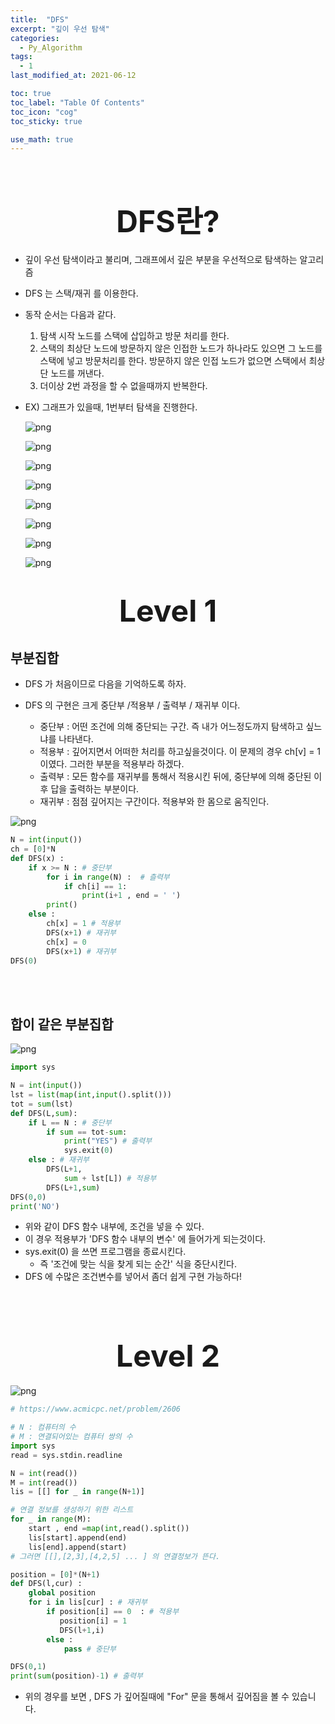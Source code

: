 ```yaml
---
title:  "DFS"
excerpt: "깊이 우선 탐색"
categories:
  - Py_Algorithm
tags:
  - 1
last_modified_at: 2021-06-12

toc: true
toc_label: "Table Of Contents"
toc_icon: "cog"
toc_sticky: true

use_math: true
---
```


<br>

# <center><font size="15">DFS란?</font></center>

- 깊이 우선 탐색이라고 불리며, 그래프에서 깊은 부분을 우선적으로 탐색하는 알고리즘

- DFS 는  스택/재귀 를 이용한다.

- 동작 순서는 다음과 같다.

  1. 탐색 시작 노드를 스택에 삽입하고 방문 처리를 한다.
  2. 스택의 최상단 노드에 방문하지 않은 인접한 노드가 하나라도 있으면 그 노드를 스택에 넣고 방문처리를 한다. 방문하지 않은 인접 노드가 없으면 스택에서 최상단 노드를 꺼낸다.
  3. 더이상 2번 과정을 할 수 없을때까지 반복한다.

- EX) 그래프가 있을때, 1번부터 탐색을 진행한다. 

  ![png](/assets/images/{Py_Basic}/2_1.JPG)

  ![png](/assets/images/{Py_Basic}/2_2.JPG)

  ![png](/assets/images/{Py_Basic}/2_3.JPG)

  ![png](/assets/images/{Py_Basic}/2_4.JPG)

  ![png](/assets/images/{Py_Basic}/2_5.JPG)

  ![png](/assets/images/{Py_Basic}/2_6.JPG)

  ![png](/assets/images/{Py_Basic}/2_7.JPG)

  ![png](/assets/images/{Py_Basic}/2_8.JPG)



# <center><font size="15">Level 1</font></center>

## 부분집합

- DFS 가 처음이므로 다음을 기억하도록 하자.

- DFS 의 구현은 크게 중단부 /적용부 / 출력부 / 재귀부 이다.
  - 중단부 : 어떤 조건에 의해 중단되는 구간. 즉 내가 어느정도까지 탐색하고 싶느냐를 나타낸다.
  - 적용부 : 깊어지면서 어떠한 처리를 하고싶을것이다. 이 문제의 경우 ch[v] = 1 이였다. 그러한 부분을 적용부라 하겠다.
  - 출력부 : 모든 함수를 재귀부를 통해서 적용시킨 뒤에, 중단부에 의해 중단된 이후 답을 출력하는 부분이다. 
  - 재귀부 : 점점 깊어지는 구간이다. 적용부와 한 몸으로 움직인다.

![png](/assets/images/Py_Algorithm/5_1.png)

```python
N = int(input())
ch = [0]*N
def DFS(x) :
    if x >= N : # 중단부
        for i in range(N) :  # 츨력부
            if ch[i] == 1:
                print(i+1 , end = ' ')
        print()
    else :
        ch[x] = 1 # 적용부
        DFS(x+1) # 재귀부
        ch[x] = 0 
        DFS(x+1) # 재귀부
DFS(0)
```

<br>

<br>

## 합이 같은 부분집합

![png](/assets/images/Py_Algorithm/5_2.png)

```python
import sys

N = int(input())
lst = list(map(int,input().split()))
tot = sum(lst)
def DFS(L,sum):
    if L == N : # 중단부 
        if sum == tot-sum:
            print("YES") # 출력부
            sys.exit(0) 
    else : # 재귀부
        DFS(L+1,
            sum + lst[L]) # 적용부 
        DFS(L+1,sum) 
DFS(0,0)
print('NO')
```

- 위와 같이 DFS 함수 내부에, 조건을 넣을 수 있다. 
- 이 경우 적용부가 'DFS 함수 내부의 변수' 에 들어가게 되는것이다.
- sys.exit(0) 을 쓰면 프로그램을 종료시킨다. 
  - 즉 '조건에 맞는 식을 찾게 되는 순간' 식을 중단시킨다.
- DFS 에 수많은 조건변수를 넣어서 좀더 쉽게 구현 가능하다!

<br>

<br>

# <center><font size="15"> Level 2 </font></center>

![png](/assets/images/Py_Algorithm/5_3.png)

```python
# https://www.acmicpc.net/problem/2606

# N : 컴퓨터의 수
# M : 연결되어있는 컴퓨터 쌍의 수
import sys
read = sys.stdin.readline

N = int(read())
M = int(read())
lis = [[] for _ in range(N+1)]

# 연결 정보를 생성하기 위한 리스트
for _ in range(M):
    start , end =map(int,read().split())
    lis[start].append(end)
    lis[end].append(start)
# 그러면 [[],[2,3],[4,2,5] ... ] 의 연결정보가 뜬다.

position = [0]*(N+1)
def DFS(l,cur) :
    global position
    for i in lis[cur] : # 재귀부
        if position[i] == 0  : # 적용부
           position[i] = 1 
           DFS(l+1,i)
        else : 
            pass # 중단부 

DFS(0,1)
print(sum(position)-1) # 출력부
```

- 위의 경우를 보면 , DFS 가 깊어질때에 "For" 문을 통해서 깊어짐을 볼 수 있습니다. 

